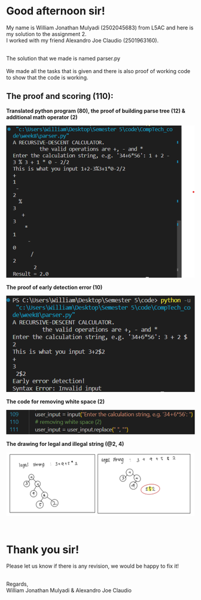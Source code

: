 <h1>Good afternoon sir!</h1>

My name is William Jonathan Mulyadi (2502045683) from L5AC and here is my solution to the assignment 2. <br>
I worked with my friend Alexandro Joe Claudio (2501963160).<br>

<br>
The solution that we made is named parser.py  <br>

<br>
We made all the tasks that is given and there is also proof of working code to show that the code is working. <br>
<h2> The proof and scoring (110):</h2>

<b>Translated python program (80), the proof of building parse tree (12) & additional math operator (2)</b>
<p align="left"> <img src="https://github.com/willamjonathan/Compilation_Tech/blob/main/assignment2/poc/assignment2_proof.png" alt="willamjonathan" /> </p>
<b>The proof of early detection error (10)</b>
<p align="left"> <img src="https://github.com/willamjonathan/Compilation_Tech/blob/main/assignment2/poc/assignment2_proof2.png" alt="willamjonathan" /> </p>
<b>The code for removing white space (2)</b>
<p align="left"> <img src="https://github.com/willamjonathan/Compilation_Tech/blob/main/assignment2/poc/assignment2_whitespace.png" alt="willamjonathan" /> </p>
<b>The drawing for legal and illegal string (@2, 4)</b>
<p align="left"> <img src="https://github.com/willamjonathan/Compilation_Tech/blob/main/assignment2/poc/assignment2_proof3.png" alt="willamjonathan" /> </p>


<br>
<h1> Thank you sir! </h1>

Please let us know if there is any revision, we would be happy to fix it!

<br>
Regards, <br>
William Jonathan Mulyadi & Alexandro Joe Claudio<br>
